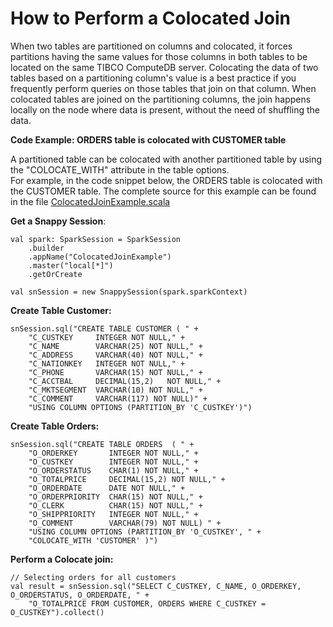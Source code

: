 <a id="howto-colacatedJoin"></a>
# How to Perform a Colocated Join

When two tables are partitioned on columns and colocated, it forces partitions having the same values for those columns in both tables to be located on the same TIBCO ComputeDB server. Colocating the data of two tables based on a partitioning column's value is a best practice if you frequently perform queries on those tables that join on that column.
When colocated tables are joined on the partitioning columns, the join happens locally on the node where data is present, without the need of shuffling the data.

**Code Example: ORDERS table is colocated with CUSTOMER table**

A partitioned table can be colocated with another partitioned table by using the "COLOCATE_WITH" attribute in the table options. <br/>
For example, in the code snippet below, the ORDERS table is colocated with the CUSTOMER table. The complete source for this example can be found in the file [ColocatedJoinExample.scala](https://github.com/SnappyDataInc/snappydata/blob/master/examples/src/main/scala/org/apache/spark/examples/snappydata/CollocatedJoinExample.scala)

**Get a Snappy Session**:

```pre
val spark: SparkSession = SparkSession
    .builder
    .appName("ColocatedJoinExample")
    .master("local[*]")
    .getOrCreate

val snSession = new SnappySession(spark.sparkContext)
```

**Create Table Customer:**

```pre
snSession.sql("CREATE TABLE CUSTOMER ( " +
    "C_CUSTKEY     INTEGER NOT NULL," +
    "C_NAME        VARCHAR(25) NOT NULL," +
    "C_ADDRESS     VARCHAR(40) NOT NULL," +
    "C_NATIONKEY   INTEGER NOT NULL," +
    "C_PHONE       VARCHAR(15) NOT NULL," +
    "C_ACCTBAL     DECIMAL(15,2)   NOT NULL," +
    "C_MKTSEGMENT  VARCHAR(10) NOT NULL," +
    "C_COMMENT     VARCHAR(117) NOT NULL)" +
    "USING COLUMN OPTIONS (PARTITION_BY 'C_CUSTKEY')")
```
**Create Table Orders:**

```pre
snSession.sql("CREATE TABLE ORDERS  ( " +
    "O_ORDERKEY       INTEGER NOT NULL," +
    "O_CUSTKEY        INTEGER NOT NULL," +
    "O_ORDERSTATUS    CHAR(1) NOT NULL," +
    "O_TOTALPRICE     DECIMAL(15,2) NOT NULL," +
    "O_ORDERDATE      DATE NOT NULL," +
    "O_ORDERPRIORITY  CHAR(15) NOT NULL," +
    "O_CLERK          CHAR(15) NOT NULL," +
    "O_SHIPPRIORITY   INTEGER NOT NULL," +
    "O_COMMENT        VARCHAR(79) NOT NULL) " +
    "USING COLUMN OPTIONS (PARTITION_BY 'O_CUSTKEY', " +
    "COLOCATE_WITH 'CUSTOMER' )")
```

**Perform a Colocate join:** 

```pre
// Selecting orders for all customers
val result = snSession.sql("SELECT C_CUSTKEY, C_NAME, O_ORDERKEY, O_ORDERSTATUS, O_ORDERDATE, " +
    "O_TOTALPRICE FROM CUSTOMER, ORDERS WHERE C_CUSTKEY = O_CUSTKEY").collect()
```
